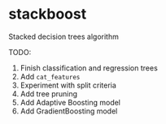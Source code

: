 # stackboost
Stacked decision trees algorithm

TODO:
1. Finish classification and regression trees
2. Add ```cat_features```
3. Experiment with split criteria
4. Add tree pruning
5. Add Adaptive Boosting model
6. Add GradientBoosting model 
